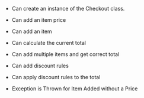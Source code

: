  - Can create an instance of the Checkout class. 

- Can add an item price

- Can add an item 

- Can calculate the current total

- Can add multiple items and get correct total

- Can add discount rules

- Can apply discount rules to the total

- Exception is Thrown for Item Added without a Price